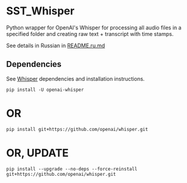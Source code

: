 # SST_Whisper

Python wrapper for OpenAI's Whisper for processing all audio files in a specified folder and 
creating raw text + transcript with time stamps. 

See details in Russian in [README.ru.md](README.ru.md)

## Dependencies

See [Whisper](https://github.com/openai/whisper) dependencies and installation instructions.

`pip install -U openai-whisper` 
# OR
`pip install git+https://github.com/openai/whisper.git` 
# OR, UPDATE
`pip install --upgrade --no-deps --force-reinstall git+https://github.com/openai/whisper.git` 

